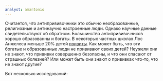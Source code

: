 ```yaml
---
analyst: amantonio
---
```


Считается, что антипрививочники это обычно необразованные, религиозные и антинаучно настроенные люди. Однако научные данные свидетельствуют об обратном. Большинство антипрививочников хорошо образованны и богаты.
В некоторых частных школах Лос Анжелеса меньше 20% детей [привиты](http://www.latimes.com/opinion/opinion-la/la-oe-shapiro-schools-and-vaccination-rates-20130811-story.html). Как может быть, что эти богатые и образованные люди не прививают своих детей? Неужели они не знают, что прививки совершенно безопасны, и что они спасают от страшных болезней? Или может быть они знают о прививках что-то, что не знают другие?

Вот несколько исследований:
